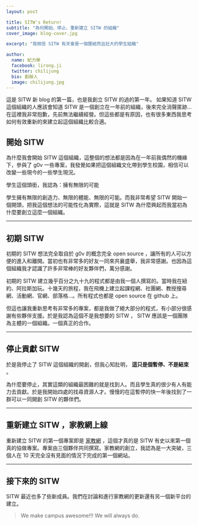 ```yaml
---
layout: post

title: SITW's Return!
subtitle: "為何開始、停止、重新建立 SITW 的組織"
cover_image: blog-cover.jpg

excerpt: "我相信 SITW 有天會是一個團結而且壯大的學生組織"

author:
  name: 紀力榮
  facebook: lirong.ji
  twitter: chilijung
  bio: 創辦人
  image: chilijung.jpg
---
```


這是 SITW 新 blog 的第一篇，也是我創立 SITW 的過的第一年。 如果知道 SITW 這個組織的人應該會知道 SITW 是一個創立在一年前的組織，後來完全消聲匿跡... 在這裡我非常抱歉，先前無法繼續經營。但這些都是有原因，也有很多東西我思考如何有效重新的來建立起這個組織比較合適。

## 開始 SITW

為什麼我會開始 SITW 這個組織，這整個的想法都是因為在一年前我偶然的機緣下，參與了 g0v 一些專案，我發覺如果把這個組織文化帶到學生校園，相信可以改變一些現今的一些學生現況。

學生這個頭銜，我認為：擁有無限的可能

學生擁有無限的創造力、無限的體能、無限的可能。而我非常希望 SITW 開始一個開頭，把我這個想法的可能性化為實際，這就是 SITW 為什麼興起而我當初為什麼要創立這麼一個組織。

---

## 初期 SITW

初期的 SITW 想法完全取自於 g0v 的概念完全 open source ，讓所有的人可以方便的進入和離開。當初也有非常多的好友一同來共襄盛舉，我非常感謝。也因為這個組織我才認識了許多非常棒的好友夥伴們，萬分感謝。

初期的 SITW 建立幾乎百分之九十九的程式都是由我一個人撰寫的。當時我在紐約、阿拉斯加玩。十幾天的旅程，我在飛機上建立起課程網、社團網、教授搜尋網、活動網、官網、部落格...。所有程式也都是 open source 在 github 上。

但這也讓我重新思考有非常多的專案，都是我做了絕大部分的程式，有小部分很感謝有些夥伴支援。於是我認為這個不是我想要的 SITW ， SITW 應該是一個團隊為主體的一個組織。一個真正的合作。

---

## 停止貢獻 SITW

於是我停止了 SITW 這個組織的開創，但我心知肚明， **這只是個暫停、不是結束** 。

為什麼要停止，其實這類的組織最困難的就是找到人。而且學生真的很少有人有能力去貢獻。於是我開始四處的找尋資源人才。慢慢的在這暫停的快一年後找到了一群可以一同開創 SITW 的夥伴們。

---

## 重新建立 SITW ，家教網上線

重新建立 SITW 的第一個專案即是 [家教網](http://tutor.sitw.tw) ，這個才真的是 SITW 有史以來第一個真的協做專案。專案由三個夥伴共同撰寫。家教網的創立，我認為是一大突破，三個人在 10 天完全沒有見面的情況下完成的第一個網站。

---

## 接下來的 SITW

SITW 最近也多了些新成員。我們在討論和進行家教網的更新還有另一個新平台的建立。

> We make campus awesome!!! We will always do.